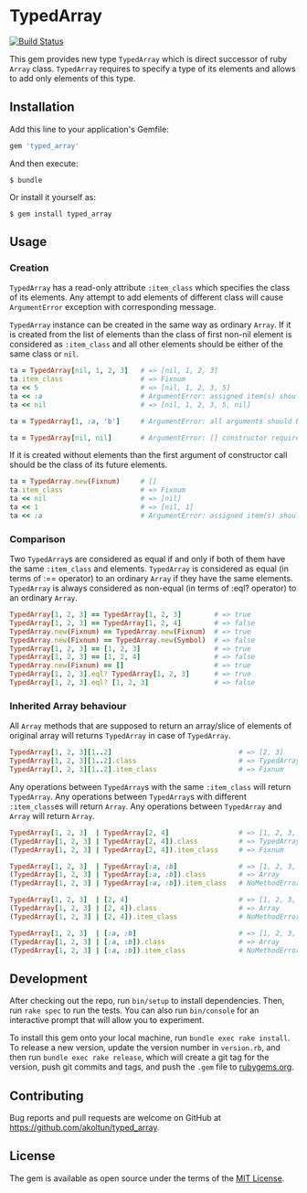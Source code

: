 # TypedArray

[![Build Status](https://travis-ci.com/akoltun/typed_array.svg?branch=master)](https://travis-ci.com/akoltun/typed_array)

This gem provides new type `TypedArray` which is direct successor of ruby `Array` class. 
`TypedArray` requires to specify a type of its elements and allows to add only elements of this type.  

## Installation

Add this line to your application's Gemfile:

```ruby
gem 'typed_array'
```

And then execute:

    $ bundle

Or install it yourself as:

    $ gem install typed_array

## Usage

### Creation

`TypedArray` has a read-only attribute `:item_class` which specifies the class of its elements.
Any attempt to add elements of different class will cause `ArgumentError` exception with corresponding message.
 
`TypedArray` instance can be created in the same way as ordinary `Array`. 
If it is created from the list of elements than the class of first non-nil element
is considered as `:item_class` and all other elements should be either of the same class or `nil`.

```ruby
ta = TypedArray[nil, 1, 2, 3]   # => [nil, 1, 2, 3]
ta.item_class                   # => Fixnum
ta << 5                         # => [nil, 1, 2, 3, 5]
ta << :a                        # ArgumentError: assigned item(s) should be of the type Fixnum
ta << nil                       # => [nil, 1, 2, 3, 5, nil]

ta = TypedArray[1, :a, 'b']     # ArgumentError: all arguments should be of the same type

ta = TypedArray[nil, nil]       # ArgumentError: [] constructor requires at least one non-nil element
```

If it is created without elements than the first argument of constructor call should be the class of its future elements. 

```ruby
ta = TypedArray.new(Fixnum)     # []
ta.item_class                   # => Fixnum
ta << nil                       # => [nil]
ta << 1                         # => [nil, 1] 
ta << :a                        # ArgumentError: assigned item(s) should be of the type Fixnum
```

### Comparison

Two `TypedArray`s are considered as equal if and only if both of them have the same `:item_class` and elements.
`TypedArray` is considered as equal (in terms of :== operator) to an ordinary `Array` if they have the same elements.
`TypedArray` is always considered as non-equal (in terms of :eql? operator) to an ordinary `Array`.

```ruby
TypedArray[1, 2, 3] == TypedArray[1, 2, 3]        # => true
TypedArray[1, 2, 3] == TypedArray[1, 2, 4]        # => false
TypedArray.new(Fixnum) == TypedArray.new(Fixnum)  # => true 
TypedArray.new(Fixnum) == TypedArray.new(Symbol)  # => false
TypedArray[1, 2, 3] == [1, 2, 3]                  # => true
TypedArray[1, 2, 3] == [1, 2, 4]                  # => false
TypedArray.new(Fixnum) == []                      # => true 
TypedArray[1, 2, 3].eql? TypedArray[1, 2, 3]      # => true
TypedArray[1, 2, 3].eql? [1, 2, 3]                # => false
```

### Inherited Array behaviour

All `Array` methods that are supposed to return an array/slice of elements of original array will returns `TypedArray` in case of `TypedArray`.
```ruby
TypedArray[1, 2, 3][1..2]                               # => [2, 3]
TypedArray[1, 2, 3][1..2].class                         # => TypedArray
TypedArray[1, 2, 3][1..2].item_class                    # => Fixnum
```

Any operations between `TypedArray`s with the same `:item_class` will return `TypedArray`. 
Any operations between `TypedArray`s with different `:item_class`es will return `Array`. 
Any operations between `TypedArray` and `Array` will return `Array`. 

```ruby
TypedArray[1, 2, 3]  | TypedArray[2, 4]                 # => [1, 2, 3, 4]
(TypedArray[1, 2, 3] | TypedArray[2, 4]).class          # => TypedArray
(TypedArray[1, 2, 3] | TypedArray[2, 4]).item_class     # => Fixnum

TypedArray[1, 2, 3]  | TypedArray[:a, :b]               # => [1, 2, 3, :a, :b]
(TypedArray[1, 2, 3] | TypedArray[:a, :b]).class        # => Array
(TypedArray[1, 2, 3] | TypedArray[:a, :b]).item_class   # NoMethodError: undefined method `item_class' for [1, 2, 3, :a, :b]:Array

TypedArray[1, 2, 3]  | [2, 4]                           # => [1, 2, 3, 4]
(TypedArray[1, 2, 3] | [2, 4]).class                    # => Array
(TypedArray[1, 2, 3] | [2, 4]).item_class               # NoMethodError: undefined method `item_class' for [1, 2, 3, :a, :b]:Array

TypedArray[1, 2, 3]  | [:a, :b]                         # => [1, 2, 3, :a, :b]
(TypedArray[1, 2, 3] | [:a, :b]).class                  # => Array
(TypedArray[1, 2, 3] | [:a, :b]).item_class             # NoMethodError: undefined method `item_class' for [1, 2, 3, :a, :b]:Array
```

## Development

After checking out the repo, run `bin/setup` to install dependencies. Then, run `rake spec` to run the tests. You can also run `bin/console` for an interactive prompt that will allow you to experiment.

To install this gem onto your local machine, run `bundle exec rake install`. To release a new version, update the version number in `version.rb`, and then run `bundle exec rake release`, which will create a git tag for the version, push git commits and tags, and push the `.gem` file to [rubygems.org](https://rubygems.org).

## Contributing

Bug reports and pull requests are welcome on GitHub at https://github.com/akoltun/typed_array.

## License

The gem is available as open source under the terms of the [MIT License](https://opensource.org/licenses/MIT).
